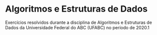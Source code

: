 # Algoritmos e Estruturas de Dados
 Exercícios resolvidos durante a disciplina de Algoritmos e Estruturas de Dados da Universidade Federal do ABC (UFABC) no período de 2020.1
